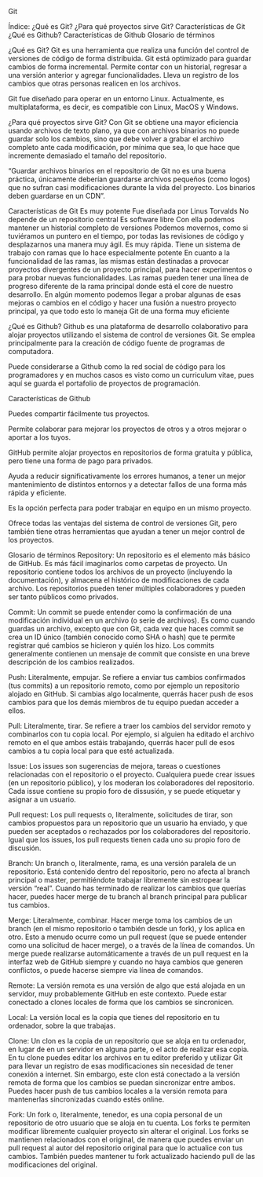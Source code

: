 Git

Índice:
¿Qué es Git?
¿Para qué proyectos sirve Git?
Características de Git
¿Qué es Github?
Características de Github
Glosario de términos


¿Qué es Git?
Git es una herramienta que realiza una función del control de versiones de código de forma distribuida. 
Git está optimizado para guardar cambios de forma incremental. 
Permite contar con un historial, regresar a una versión anterior y agregar funcionalidades. 
Lleva un registro de los cambios que otras personas realicen en los archivos.

Git fue diseñado para operar en un entorno Linux. Actualmente, es multiplataforma, es decir, es compatible con Linux, MacOS y Windows.


¿Para qué proyectos sirve Git?
Con Git se obtiene una mayor eficiencia usando archivos de texto plano, ya que con archivos binarios no puede guardar solo los cambios, sino que debe volver a grabar el archivo completo ante cada modificación, por mínima que sea, lo que hace que incremente demasiado el tamaño del repositorio.

“Guardar archivos binarios en el repositorio de Git no es una buena práctica, únicamente deberían guardarse archivos pequeños (como logos) que no sufran casi modificaciones durante la vida del proyecto. Los binarios deben guardarse en un CDN”.


Características de Git
Es muy potente
Fue diseñada por Linus Torvalds
No depende de un repositorio central
Es software libre
Con ella podemos mantener un historial completo de versiones
Podemos movernos, como si tuviéramos un puntero en el tiempo, por todas las revisiones de código y desplazarnos una manera muy ágil.
Es muy rápida.
Tiene un sistema de trabajo con ramas que lo hace especialmente potente
En cuanto a la funcionalidad de las ramas, las mismas están destinadas a provocar proyectos divergentes de un proyecto principal, para hacer experimentos o para probar nuevas funcionalidades.
Las ramas pueden tener una línea de progreso diferente de la rama principal donde está el core de nuestro desarrollo. En algún momento podemos llegar a probar algunas de esas mejoras o cambios en el código y hacer una fusión a nuestro proyecto principal, ya que todo esto lo maneja Git de una forma muy eficiente


¿Qué es Github?
Github es una plataforma de desarrollo colaborativo para alojar proyectos utilizando el sistema de control de versiones Git. Se emplea principalmente para la creación de código fuente de programas de computadora.

Puede considerarse a Github como la red social de código para los programadores y en muchos casos es visto como un curriculum vitae, pues aquí se guarda el portafolio de proyectos de programación.


Características de Github

Puedes compartir fácilmente tus proyectos.

Permite colaborar para mejorar los proyectos de otros y a otros mejorar o aportar a los tuyos.

GitHub permite alojar proyectos en repositorios de forma gratuita y pública, pero tiene una forma de pago para privados.

Ayuda a reducir significativamente los errores humanos, a tener un mejor mantenimiento de distintos entornos y a detectar fallos de una forma más rápida y eficiente.

Es la opción perfecta para poder trabajar en equipo en un mismo proyecto.

Ofrece todas las ventajas del sistema de control de versiones Git, pero también tiene otras herramientas que ayudan a tener un mejor control de los proyectos.


Glosario de términos
Repository: Un repositorio es el elemento más básico de GitHub. Es más fácil imaginarlos como carpetas de proyecto. Un repositorio contiene todos los archivos de un proyecto (incluyendo la documentación), y almacena el histórico de modificaciones de cada archivo. Los repositorios pueden tener múltiples colaboradores y pueden ser tanto públicos como privados.

Commit: Un commit se puede entender como la confirmación de una modificación individual en un archivo (o serie de archivos). Es como cuando guardas un archivo, excepto que con Git, cada vez que haces commit se crea un ID único (también conocido como SHA o hash) que te permite registrar qué cambios se hicieron y quién los hizo. Los commits generalmente contienen un mensaje de commit que consiste en una breve descripción de los cambios realizados.

Push: Literalmente, empujar. Se refiere a enviar tus cambios confirmados (tus commits) a un repositorio remoto, como por ejemplo un repositorio alojado en GitHub. Si cambias algo localmente, querrás hacer push de esos cambios para que los demás miembros de tu equipo puedan acceder a ellos.

Pull: Literalmente, tirar. Se refiere a traer los cambios del servidor remoto y combinarlos con tu copia local. Por ejemplo, si alguien ha editado el archivo remoto en el que ambos estáis trabajando, querrás hacer pull de esos cambios a tu copia local para que esté actualizada.

Issue: Los issues son sugerencias de mejora, tareas o cuestiones relacionadas con el repositorio o el proyecto. Cualquiera puede crear issues (en un repositorio público), y los moderan los colaboradores del repositorio. Cada issue contiene su propio foro de dissusión, y se puede etiquetar y asignar a un usuario.

Pull request: Los pull requests o, literalmente, solicitudes de tirar, son cambios propuestos para un repositorio que un usuario ha enviado, y que pueden ser aceptados o rechazados por los colaboradores del repositorio. Igual que los issues, los pull requests tienen cada uno su propio foro de discusión.

Branch: Un branch o, literalmente, rama, es una versión paralela de un repositorio. Está contenido dentro del repositorio, pero no afecta al branch principal o master, permitiéndote trabajar libremente sin estropear la versión “real”. Cuando has terminado de realizar los cambios que querías hacer, puedes hacer merge de tu branch al branch principal para publicar tus cambios.

Merge: Literalmente, combinar. Hacer merge toma los cambios de un branch (en el mismo repositorio o también desde un fork), y los aplica en otro. Esto a menudo ocurre como un pull request (que se puede entender como una solicitud de hacer merge), o a través de la línea de comandos. Un merge puede realizarse automáticamente a través de un pull request en la interfaz web de GitHub siempre y cuando no haya cambios que generen conflictos, o puede hacerse siempre via línea de comandos.

Remote: La versión remota es una versión de algo que está alojada en un servidor, muy probablemente GitHub en este contexto. Puede estar conectado a clones locales de forma que los cambios se sincronicen.

Local: La versión local es la copia que tienes del repositorio en tu ordenador, sobre la que trabajas.

Clone: Un clon es la copia de un repositorio que se aloja en tu ordenador, en lugar de en un servidor en alguna parte, o el acto de realizar esa copia. En tu clone puedes editar los archivos en tu editor preferido y utilizar Git para llevar un registro de esas modificaciones sin necesidad de tener conexión a internet. Sin embargo, este clon está conectado a la versión remota de forma que los cambios se puedan sincronizar entre ambos. Puedes hacer push de tus cambios locales a la versión remota para mantenerlas sincronizadas cuando estés online.

Fork: Un fork o, literalmente, tenedor, es una copia personal de un repositorio de otro usuario que se aloja en tu cuenta. Los forks te permiten modificar libremente cualquier proyecto sin alterar el original. Los forks se mantienen relacionados con el original, de manera que puedes enviar un pull request al autor del repositorio original para que lo actualice con tus cambios. También puedes mantener tu fork actualizado haciendo pull de las modificaciones del original.
